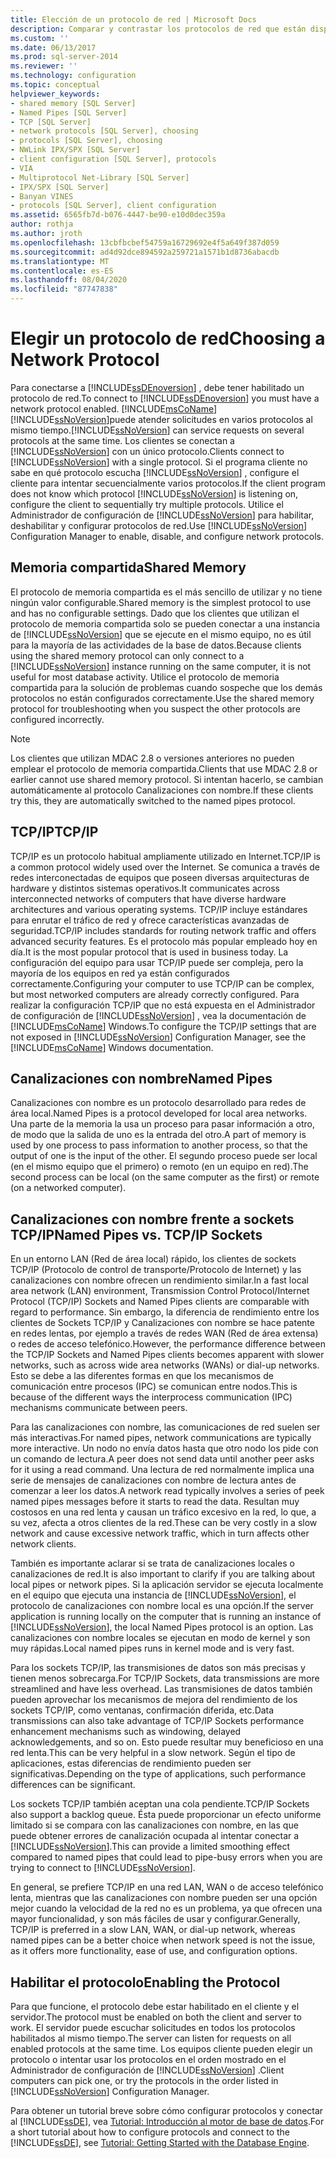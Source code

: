 ```yaml
---
title: Elección de un protocolo de red | Microsoft Docs
description: Comparar y contrastar los protocolos de red que están disponibles para conectarse a SQL Server Motor de base de datos, como la memoria compartida, TCP/IP y las canalizaciones con nombre.
ms.custom: ''
ms.date: 06/13/2017
ms.prod: sql-server-2014
ms.reviewer: ''
ms.technology: configuration
ms.topic: conceptual
helpviewer_keywords:
- shared memory [SQL Server]
- Named Pipes [SQL Server]
- TCP [SQL Server]
- network protocols [SQL Server], choosing
- protocols [SQL Server], choosing
- NWLink IPX/SPX [SQL Server]
- client configuration [SQL Server], protocols
- VIA
- Multiprotocol Net-Library [SQL Server]
- IPX/SPX [SQL Server]
- Banyan VINES
- protocols [SQL Server], client configuration
ms.assetid: 6565fb7d-b076-4447-be90-e10d0dec359a
author: rothja
ms.author: jroth
ms.openlocfilehash: 13cbfbcbef54759a16729692e4f5a649f387d059
ms.sourcegitcommit: ad4d92dce894592a259721a1571b1d8736abacdb
ms.translationtype: MT
ms.contentlocale: es-ES
ms.lasthandoff: 08/04/2020
ms.locfileid: "87747838"
---
```

# <a name="choosing-a-network-protocol"></a><span data-ttu-id="292c9-103">Elegir un protocolo de red</span><span class="sxs-lookup"><span data-stu-id="292c9-103">Choosing a Network Protocol</span></span>
  <span data-ttu-id="292c9-104">Para conectarse a [!INCLUDE[ssDEnoversion](../../includes/ssdenoversion-md.md)] , debe tener habilitado un protocolo de red.</span><span class="sxs-lookup"><span data-stu-id="292c9-104">To connect to [!INCLUDE[ssDEnoversion](../../includes/ssdenoversion-md.md)] you must have a network protocol enabled.</span></span> [!INCLUDE[msCoName](../../includes/msconame-md.md)]<span data-ttu-id="292c9-105">[!INCLUDE[ssNoVersion](../../includes/ssnoversion-md.md)]puede atender solicitudes en varios protocolos al mismo tiempo.</span><span class="sxs-lookup"><span data-stu-id="292c9-105">[!INCLUDE[ssNoVersion](../../includes/ssnoversion-md.md)] can service requests on several protocols at the same time.</span></span> <span data-ttu-id="292c9-106">Los clientes se conectan a [!INCLUDE[ssNoVersion](../../includes/ssnoversion-md.md)] con un único protocolo.</span><span class="sxs-lookup"><span data-stu-id="292c9-106">Clients connect to [!INCLUDE[ssNoVersion](../../includes/ssnoversion-md.md)] with a single protocol.</span></span> <span data-ttu-id="292c9-107">Si el programa cliente no sabe en qué protocolo escucha [!INCLUDE[ssNoVersion](../../includes/ssnoversion-md.md)] , configure el cliente para intentar secuencialmente varios protocolos.</span><span class="sxs-lookup"><span data-stu-id="292c9-107">If the client program does not know which protocol [!INCLUDE[ssNoVersion](../../includes/ssnoversion-md.md)] is listening on, configure the client to sequentially try multiple protocols.</span></span> <span data-ttu-id="292c9-108">Utilice el Administrador de configuración de [!INCLUDE[ssNoVersion](../../includes/ssnoversion-md.md)] para habilitar, deshabilitar y configurar protocolos de red.</span><span class="sxs-lookup"><span data-stu-id="292c9-108">Use [!INCLUDE[ssNoVersion](../../includes/ssnoversion-md.md)] Configuration Manager to enable, disable, and configure network protocols.</span></span>  
  
## <a name="shared-memory"></a><span data-ttu-id="292c9-109">Memoria compartida</span><span class="sxs-lookup"><span data-stu-id="292c9-109">Shared Memory</span></span>  
 <span data-ttu-id="292c9-110">El protocolo de memoria compartida es el más sencillo de utilizar y no tiene ningún valor configurable.</span><span class="sxs-lookup"><span data-stu-id="292c9-110">Shared memory is the simplest protocol to use and has no configurable settings.</span></span> <span data-ttu-id="292c9-111">Dado que los clientes que utilizan el protocolo de memoria compartida solo se pueden conectar a una instancia de [!INCLUDE[ssNoVersion](../../includes/ssnoversion-md.md)] que se ejecute en el mismo equipo, no es útil para la mayoría de las actividades de la base de datos.</span><span class="sxs-lookup"><span data-stu-id="292c9-111">Because clients using the shared memory protocol can only connect to a [!INCLUDE[ssNoVersion](../../includes/ssnoversion-md.md)] instance running on the same computer, it is not useful for most database activity.</span></span> <span data-ttu-id="292c9-112">Utilice el protocolo de memoria compartida para la solución de problemas cuando sospeche que los demás protocolos no están configurados correctamente.</span><span class="sxs-lookup"><span data-stu-id="292c9-112">Use the shared memory protocol for troubleshooting when you suspect the other protocols are configured incorrectly.</span></span>  
  
> [!NOTE]  
>  <span data-ttu-id="292c9-113">Los clientes que utilizan MDAC 2.8 o versiones anteriores no pueden emplear el protocolo de memoria compartida.</span><span class="sxs-lookup"><span data-stu-id="292c9-113">Clients that use MDAC 2.8 or earlier cannot use shared memory protocol.</span></span> <span data-ttu-id="292c9-114">Si intentan hacerlo, se cambian automáticamente al protocolo Canalizaciones con nombre.</span><span class="sxs-lookup"><span data-stu-id="292c9-114">If these clients try this, they are automatically switched to the named pipes protocol.</span></span>  
  
## <a name="tcpip"></a><span data-ttu-id="292c9-115">TCP/IP</span><span class="sxs-lookup"><span data-stu-id="292c9-115">TCP/IP</span></span>  
 <span data-ttu-id="292c9-116">TCP/IP es un protocolo habitual ampliamente utilizado en Internet.</span><span class="sxs-lookup"><span data-stu-id="292c9-116">TCP/IP is a common protocol widely used over the Internet.</span></span> <span data-ttu-id="292c9-117">Se comunica a través de redes interconectadas de equipos que poseen diversas arquitecturas de hardware y distintos sistemas operativos.</span><span class="sxs-lookup"><span data-stu-id="292c9-117">It communicates across interconnected networks of computers that have diverse hardware architectures and various operating systems.</span></span> <span data-ttu-id="292c9-118">TCP/IP incluye estándares para enrutar el tráfico de red y ofrece características avanzadas de seguridad.</span><span class="sxs-lookup"><span data-stu-id="292c9-118">TCP/IP includes standards for routing network traffic and offers advanced security features.</span></span> <span data-ttu-id="292c9-119">Es el protocolo más popular empleado hoy en día.</span><span class="sxs-lookup"><span data-stu-id="292c9-119">It is the most popular protocol that is used in business today.</span></span> <span data-ttu-id="292c9-120">La configuración del equipo para usar TCP/IP puede ser compleja, pero la mayoría de los equipos en red ya están configurados correctamente.</span><span class="sxs-lookup"><span data-stu-id="292c9-120">Configuring your computer to use TCP/IP can be complex, but most networked computers are already correctly configured.</span></span> <span data-ttu-id="292c9-121">Para realizar la configuración TCP/IP que no está expuesta en el Administrador de configuración de [!INCLUDE[ssNoVersion](../../includes/ssnoversion-md.md)] , vea la documentación de [!INCLUDE[msCoName](../../includes/msconame-md.md)] Windows.</span><span class="sxs-lookup"><span data-stu-id="292c9-121">To configure the TCP/IP settings that are not exposed in [!INCLUDE[ssNoVersion](../../includes/ssnoversion-md.md)] Configuration Manager, see the [!INCLUDE[msCoName](../../includes/msconame-md.md)] Windows documentation.</span></span>  
  
## <a name="named-pipes"></a><span data-ttu-id="292c9-122">Canalizaciones con nombre</span><span class="sxs-lookup"><span data-stu-id="292c9-122">Named Pipes</span></span>  
 <span data-ttu-id="292c9-123">Canalizaciones con nombre es un protocolo desarrollado para redes de área local.</span><span class="sxs-lookup"><span data-stu-id="292c9-123">Named Pipes is a protocol developed for local area networks.</span></span> <span data-ttu-id="292c9-124">Una parte de la memoria la usa un proceso para pasar información a otro, de modo que la salida de uno es la entrada del otro.</span><span class="sxs-lookup"><span data-stu-id="292c9-124">A part of memory is used by one process to pass information to another process, so that the output of one is the input of the other.</span></span> <span data-ttu-id="292c9-125">El segundo proceso puede ser local (en el mismo equipo que el primero) o remoto (en un equipo en red).</span><span class="sxs-lookup"><span data-stu-id="292c9-125">The second process can be local (on the same computer as the first) or remote (on a networked computer).</span></span>  
  
## <a name="named-pipes-vs-tcpip-sockets"></a><span data-ttu-id="292c9-126">Canalizaciones con nombre frente a sockets TCP/IP</span><span class="sxs-lookup"><span data-stu-id="292c9-126">Named Pipes vs. TCP/IP Sockets</span></span>  
 <span data-ttu-id="292c9-127">En un entorno LAN (Red de área local) rápido, los clientes de sockets TCP/IP (Protocolo de control de transporte/Protocolo de Internet) y las canalizaciones con nombre ofrecen un rendimiento similar.</span><span class="sxs-lookup"><span data-stu-id="292c9-127">In a fast local area network (LAN) environment, Transmission Control Protocol/Internet Protocol (TCP/IP) Sockets and Named Pipes clients are comparable with regard to performance.</span></span> <span data-ttu-id="292c9-128">Sin embargo, la diferencia de rendimiento entre los clientes de Sockets TCP/IP y Canalizaciones con nombre se hace patente en redes lentas, por ejemplo a través de redes WAN (Red de área extensa) o redes de acceso telefónico.</span><span class="sxs-lookup"><span data-stu-id="292c9-128">However, the performance difference between the TCP/IP Sockets and Named Pipes clients becomes apparent with slower networks, such as across wide area networks (WANs) or dial-up networks.</span></span> <span data-ttu-id="292c9-129">Esto se debe a las diferentes formas en que los mecanismos de comunicación entre procesos (IPC) se comunican entre nodos.</span><span class="sxs-lookup"><span data-stu-id="292c9-129">This is because of the different ways the interprocess communication (IPC) mechanisms communicate between peers.</span></span>  
  
 <span data-ttu-id="292c9-130">Para las canalizaciones con nombre, las comunicaciones de red suelen ser más interactivas.</span><span class="sxs-lookup"><span data-stu-id="292c9-130">For named pipes, network communications are typically more interactive.</span></span> <span data-ttu-id="292c9-131">Un nodo no envía datos hasta que otro nodo los pide con un comando de lectura.</span><span class="sxs-lookup"><span data-stu-id="292c9-131">A peer does not send data until another peer asks for it using a read command.</span></span> <span data-ttu-id="292c9-132">Una lectura de red normalmente implica una serie de mensajes de canalizaciones con nombre de lectura antes de comenzar a leer los datos.</span><span class="sxs-lookup"><span data-stu-id="292c9-132">A network read typically involves a series of peek named pipes messages before it starts to read the data.</span></span> <span data-ttu-id="292c9-133">Resultan muy costosos en una red lenta y causan un tráfico excesivo en la red, lo que, a su vez, afecta a otros clientes de la red.</span><span class="sxs-lookup"><span data-stu-id="292c9-133">These can be very costly in a slow network and cause excessive network traffic, which in turn affects other network clients.</span></span>  
  
 <span data-ttu-id="292c9-134">También es importante aclarar si se trata de canalizaciones locales o canalizaciones de red.</span><span class="sxs-lookup"><span data-stu-id="292c9-134">It is also important to clarify if you are talking about local pipes or network pipes.</span></span> <span data-ttu-id="292c9-135">Si la aplicación servidor se ejecuta localmente en el equipo que ejecuta una instancia de [!INCLUDE[ssNoVersion](../../includes/ssnoversion-md.md)], el protocolo de canalizaciones con nombre local es una opción.</span><span class="sxs-lookup"><span data-stu-id="292c9-135">If the server application is running locally on the computer that is running an instance of [!INCLUDE[ssNoVersion](../../includes/ssnoversion-md.md)], the local Named Pipes protocol is an option.</span></span> <span data-ttu-id="292c9-136">Las canalizaciones con nombre locales se ejecutan en modo de kernel y son muy rápidas.</span><span class="sxs-lookup"><span data-stu-id="292c9-136">Local named pipes runs in kernel mode and is very fast.</span></span>  
  
 <span data-ttu-id="292c9-137">Para los sockets TCP/IP, las transmisiones de datos son más precisas y tienen menos sobrecarga.</span><span class="sxs-lookup"><span data-stu-id="292c9-137">For TCP/IP Sockets, data transmissions are more streamlined and have less overhead.</span></span> <span data-ttu-id="292c9-138">Las transmisiones de datos también pueden aprovechar los mecanismos de mejora del rendimiento de los sockets TCP/IP, como ventanas, confirmación diferida, etc.</span><span class="sxs-lookup"><span data-stu-id="292c9-138">Data transmissions can also take advantage of TCP/IP Sockets performance enhancement mechanisms such as windowing, delayed acknowledgements, and so on.</span></span> <span data-ttu-id="292c9-139">Esto puede resultar muy beneficioso en una red lenta.</span><span class="sxs-lookup"><span data-stu-id="292c9-139">This can be very helpful in a slow network.</span></span> <span data-ttu-id="292c9-140">Según el tipo de aplicaciones, estas diferencias de rendimiento pueden ser significativas.</span><span class="sxs-lookup"><span data-stu-id="292c9-140">Depending on the type of applications, such performance differences can be significant.</span></span>  
  
 <span data-ttu-id="292c9-141">Los sockets TCP/IP también aceptan una cola pendiente.</span><span class="sxs-lookup"><span data-stu-id="292c9-141">TCP/IP Sockets also support a backlog queue.</span></span> <span data-ttu-id="292c9-142">Ésta puede proporcionar un efecto uniforme limitado si se compara con las canalizaciones con nombre, en las que puede obtener errores de canalización ocupada al intentar conectar a [!INCLUDE[ssNoVersion](../../includes/ssnoversion-md.md)].</span><span class="sxs-lookup"><span data-stu-id="292c9-142">This can provide a limited smoothing effect compared to named pipes that could lead to pipe-busy errors when you are trying to connect to [!INCLUDE[ssNoVersion](../../includes/ssnoversion-md.md)].</span></span>  
  
 <span data-ttu-id="292c9-143">En general, se prefiere TCP/IP en una red LAN, WAN o de acceso telefónico lenta, mientras que las canalizaciones con nombre pueden ser una opción mejor cuando la velocidad de la red no es un problema, ya que ofrecen una mayor funcionalidad, y son más fáciles de usar y configurar.</span><span class="sxs-lookup"><span data-stu-id="292c9-143">Generally, TCP/IP is preferred in a slow LAN, WAN, or dial-up network, whereas named pipes can be a better choice when network speed is not the issue, as it offers more functionality, ease of use, and configuration options.</span></span>  
  
## <a name="enabling-the-protocol"></a><span data-ttu-id="292c9-144">Habilitar el protocolo</span><span class="sxs-lookup"><span data-stu-id="292c9-144">Enabling the Protocol</span></span>  
 <span data-ttu-id="292c9-145">Para que funcione, el protocolo debe estar habilitado en el cliente y el servidor.</span><span class="sxs-lookup"><span data-stu-id="292c9-145">The protocol must be enabled on both the client and server to work.</span></span> <span data-ttu-id="292c9-146">El servidor puede escuchar solicitudes en todos los protocolos habilitados al mismo tiempo.</span><span class="sxs-lookup"><span data-stu-id="292c9-146">The server can listen for requests on all enabled protocols at the same time.</span></span> <span data-ttu-id="292c9-147">Los equipos cliente pueden elegir un protocolo o intentar usar los protocolos en el orden mostrado en el Administrador de configuración de [!INCLUDE[ssNoVersion](../../includes/ssnoversion-md.md)] .</span><span class="sxs-lookup"><span data-stu-id="292c9-147">Client computers can pick one, or try the protocols in the order listed in [!INCLUDE[ssNoVersion](../../includes/ssnoversion-md.md)] Configuration Manager.</span></span>  
  
 <span data-ttu-id="292c9-148">Para obtener un tutorial breve sobre cómo configurar protocolos y conectar al [!INCLUDE[ssDE](../../includes/ssde-md.md)], vea [Tutorial: Introducción al motor de base de datos](../../relational-databases/tutorial-getting-started-with-the-database-engine.md).</span><span class="sxs-lookup"><span data-stu-id="292c9-148">For a short tutorial about how to configure protocols and connect to the [!INCLUDE[ssDE](../../includes/ssde-md.md)], see [Tutorial: Getting Started with the Database Engine](../../relational-databases/tutorial-getting-started-with-the-database-engine.md).</span></span>  
  
  
